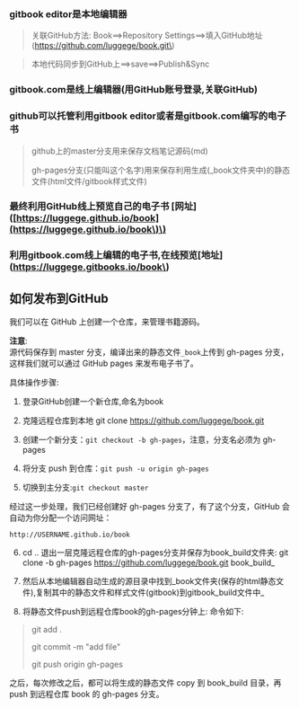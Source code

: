 ### gitbook editor是本地编辑器

> 关联GitHub方法:  Book==&gt;Repository Settings==&gt;填入GitHub地址\(https://github.com/luggege/book.git\)

> 本地代码同步到GitHub上==&gt;save==&gt;Publish&Sync

### gitbook.com是线上编辑器\(用GitHub账号登录,关联GitHub\)

### github可以托管利用gitbook editor或者是gitbook.com编写的电子书

> github上的master分支用来保存文档笔记源码\(md\)
>
> gh-pages分支\(只能叫这个名字\)用来保存利用生成\(\_book文件夹中\)的静态文件\(html文件/gitbook样式文件\)

### 最终利用GitHub线上预览自己的电子书 \[网址\]\([https://luggege.github.io/book](https://luggege.github.io/book\)\)

### 利用gitbook.com线上编辑的电子书,在线预览\[地址\]\(https://luggege.gitbooks.io/book\)

## 如何发布到GitHub

我们可以在 GitHub 上创建一个仓库，来管理书籍源码。

**注意**:  
源代码保存到 master 分支，编译出来的静态文件`_book`上传到 gh-pages 分支，这样我们就可以通过 GitHub pages 来发布电子书了。

具体操作步骤:

1. 登录GitHub创建一个新仓库,命名为book
2. 克隆远程仓库到本地 git clone https://github.com/luggege/book.git
3. 创建一个新分支：`git checkout -b gh-pages`，注意，分支名必须为 gh-pages

4. 将分支 push 到仓库：`git push -u origin gh-pages`

5. 切换到主分支:`git checkout master`

经过这一步处理，我们已经创建好 gh-pages 分支了，有了这个分支，GitHub 会自动为你分配一个访问网址：

`http://USERNAME.github.io/book`

   6.  cd .. 退出一层克隆远程仓库的gh-pages分支并保存为book_build文件夹:   git clone -b gh-pages https://github.com/luggege/book.git book\_build_

   7. 然后从本地编辑器自动生成的源目录中找到_book文件夹\(保存的html静态文件\),复制其中的静态文件和样式文件\(gitbook\)到gitbook\_build文件中_

   8. 将静态文件push到远程仓库book的gh-pages分钟上: 命令如下:

> git add .
>
> git commit -m "add file"
>
> git push origin gh-pages



之后，每次修改之后，都可以将生成的静态文件 copy 到 book\_build 目录，再 push 到远程仓库 book 的 gh-pages 分支。



